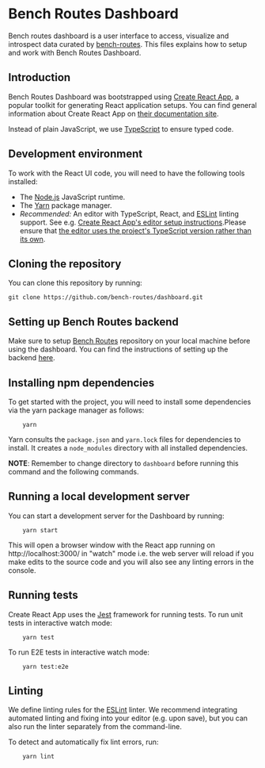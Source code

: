 # Bench Routes Dashboard

Bench routes dashboard is a user interface to access, visualize and introspect data curated by [bench-routes](https://github.com/bench-routes/bench-routes.git). This files explains how to setup and work with Bench Routes Dashboard.

## Introduction

Bench Routes Dashboard was bootstrapped using [Create React App](https://github.com/facebook/create-react-app), a popular toolkit for generating React application setups. You can find general information about Create React App on [their documentation site](https://create-react-app.dev/).

Instead of plain JavaScript, we use [TypeScript](https://www.typescriptlang.org/) to ensure typed code.

## Development environment

To work with the React UI code, you will need to have the following tools installed:

- The [Node.js](https://nodejs.org/) JavaScript runtime.
- The [Yarn](https://yarnpkg.com/) package manager.
- _Recommended:_ An editor with TypeScript, React, and [ESLint](https://eslint.org/) linting support. See e.g. [Create React App's editor setup instructions](https://create-react-app.dev/docs/setting-up-your-editor/).Please ensure that [the editor uses the project's TypeScript version rather than its own](https://code.visualstudio.com/docs/typescript/typescript-compiling#_using-the-workspace-version-of-typescript).

## Cloning the repository

You can clone this repository by running:

```
git clone https://github.com/bench-routes/dashboard.git
```

## Setting up Bench Routes backend

Make sure to setup [Bench Routes](https://github.com/bench-routes/bench-routes) repository on your local machine before using the dashboard. You can find the instructions of setting up the backend [here](https://github.com/bench-routes/bench-routes/blob/master/INSTALL.md).

## Installing npm dependencies

To get started with the project, you will need to install some dependencies via the yarn package manager as follows:

```
    yarn
```

Yarn consults the `package.json` and `yarn.lock` files for dependencies to install. It creates a `node_modules` directory with all installed dependencies.

**NOTE**: Remember to change directory to `dashboard` before running this command and the following commands.

## Running a local development server

You can start a development server for the Dashboard by running:

```
    yarn start
```

This will open a browser window with the React app running on http://localhost:3000/ in "watch" mode i.e. the web server will reload if you make edits to the source code and you will also see any linting errors in the console.

## Running tests

Create React App uses the [Jest](https://jestjs.io/) framework for running tests. To run unit tests in interactive watch mode:

```
    yarn test
```

To run E2E tests in interactive watch mode:

```
    yarn test:e2e
```

## Linting

We define linting rules for the [ESLint](https://eslint.org/) linter. We recommend integrating automated linting and fixing into your editor (e.g. upon save), but you can also run the linter separately from the command-line.

To detect and automatically fix lint errors, run:

```
    yarn lint
```
